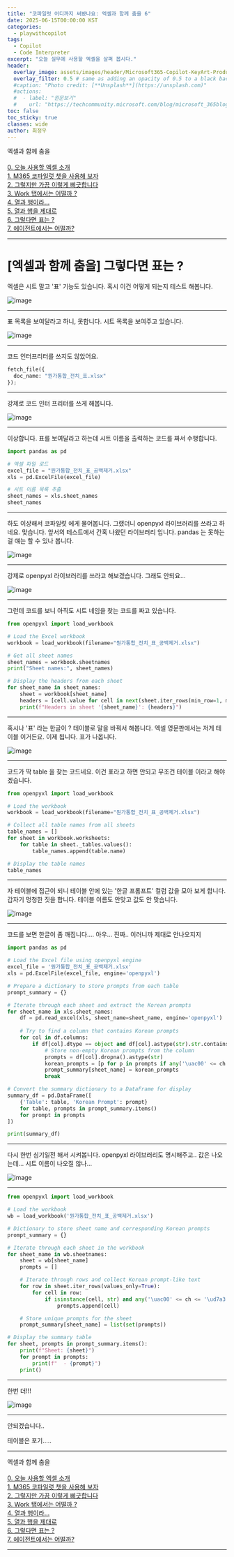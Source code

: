 ```yaml
---
title: "코파일럿 어디까지 써봤나요: 엑셀과 함께 춤을 6"
date: 2025-06-15T00:00:00 KST
categories:
  - playwithcopilot
tags:
  - Copilot
  - Code Interpreter
excerpt: "오늘 실무에 사용할 엑셀을 살펴 봅시다."
header:
  overlay_image: assets/images/header/Microsoft365-Copilot-KeyArt-Productivity-6K-01.png
  overlay_filter: 0.5 # same as adding an opacity of 0.5 to a black background
  #caption: "Photo credit: [**Unsplash**](https://unsplash.com)"
  #actions:
  #  - label: "원문보기"
  #    url: "https://techcommunity.microsoft.com/blog/microsoft_365blog/sharing-the-vision-microsoft-365-community-conference-keynotes-now-available/4416368"
toc: false
toc_sticky: true
classes: wide
author: 최정우
---
```


<div class="notice--info">
엑셀과 함께 춤을<br/>
<br/>
<a href="https://microsoft.github.io/mwkorea/playwithcopilot/excel_0/">0. 오늘 사용할 엑셀 소개</a><br/>
<a href="https://microsoft.github.io/mwkorea/playwithcopilot/excel_1/">1. M365 코파일럿 챗을 사용해 보자</a><br/>
<a href="https://microsoft.github.io/mwkorea/playwithcopilot/excel_2/">2. 그렇지만 가끔 이렇게 삐긋합니다</a><br/>
<a href="https://microsoft.github.io/mwkorea/playwithcopilot/excel_3/">3. Work 탭에서는 어떨까 ?</a><br/>
<a href="https://microsoft.github.io/mwkorea/playwithcopilot/excel_4/">4. 열과 행이라...</a><br/>
<a href="https://microsoft.github.io/mwkorea/playwithcopilot/excel_5/">5. 열과 행을 제대로</a><br/>
<a href="https://microsoft.github.io/mwkorea/playwithcopilot/excel_6/">6. 그렇다면 표는 ?</a><br/>
<a href="https://microsoft.github.io/mwkorea/playwithcopilot/excel_7/">7. 에이전트에서는 어떨까?</a><br/>
</div>

---

# [엑셀과 함께 춤을] 그렇다면 표는 ?

엑셀은 시트 말고 '표' 기능도 있습니다. 혹시 이건 어떻게 되는지 테스트 해봅니다.

![image](/mwkorea/assets/images/20250615/image40.png)

---

표 목록을 보여달라고 하니, 못합니다. 시트 목록을 보여주고 있습니다.

![image](/mwkorea/assets/images/20250615/image41.png)

---

코드 인터프리터를 쓰지도 않았어요.

```python
fetch_file({
  doc_name: "뭔가통합_전치_표.xlsx"
});
```

---

강제로 코드 인터 프리터를 쓰게 해봅니다. 

![image](/mwkorea/assets/images/20250615/image42.png)

---

이상합니다. 표를 보여달라고 하는데 시트 이름을 출력하는 코드를 짜서 수행합니다.

```python
import pandas as pd

# 엑셀 파일 로드
excel_file = "뭔가통합_전치_표_공백제거.xlsx"
xls = pd.ExcelFile(excel_file)

# 시트 이름 목록 추출
sheet_names = xls.sheet_names
sheet_names
```

---

하도 이상해서 코파일럿 에게 물어봅니다. 그랬더니 openpyxl 라이브러리를 쓰라고 하네요. 맞습니다. 앞서의 테스트에서 간혹 나왔던 라이브러리 입니다. pandas 는 못하는 걸 얘는 할 수 있나 봅니다.

![image](/mwkorea/assets/images/20250615/image43.png)

---

강제로 openpyxl 라이브러리를 쓰라고 해보겠습니다. 그래도 안되요...

![image](/mwkorea/assets/images/20250615/image44.png)

---

그런데 코드를 보니 아직도 시트 네임을 찾는 코드를 짜고 있습니다. 

```python
from openpyxl import load_workbook

# Load the Excel workbook
workbook = load_workbook(filename="뭔가통합_전치_표_공백제거.xlsx")

# Get all sheet names
sheet_names = workbook.sheetnames
print("Sheet names:", sheet_names)

# Display the headers from each sheet
for sheet_name in sheet_names:
    sheet = workbook[sheet_name]
    headers = [cell.value for cell in next(sheet.iter_rows(min_row=1, max_row=1))]
    print(f"Headers in sheet '{sheet_name}': {headers}")
```

---

혹시나 '표' 라는 한글이 ? 테이블로 말을 바꿔서 해봅니다. 엑셀 영문판에서는 저게 테이블 이거든요. 
이제 됩니다. 표가 나옵니다.

![image](/mwkorea/assets/images/20250615/image45.png)

---

코드가 딱 table 을 찾는 코드네요. 이건 표라고 하면 안되고 무조건 테이블 이라고 해야 겠습니다.

```python
from openpyxl import load_workbook

# Load the workbook
workbook = load_workbook(filename="뭔가통합_전치_표_공백제거.xlsx")

# Collect all table names from all sheets
table_names = []
for sheet in workbook.worksheets:
    for table in sheet._tables.values():
        table_names.append(table.name)

# Display the table names
table_names
```

---

자 테이블에 접근이 되니 테이블 안에 있는 '한글 프롬프트' 컬럼 값을 모아 보게 합니다. 갑자기 멍청한 짓을 합니다. 테이블 이름도 안맞고 값도 안 맞습니다.

![image](/mwkorea/assets/images/20250615/image46.png)

---

코드를 보면 한글이 좀 깨집니다.... 
아우... 진짜.. 이러니까 제대로 안나오지지

```python
import pandas as pd

# Load the Excel file using openpyxl engine
excel_file = '뭔가통합_전치_표_공백제거.xlsx'
xls = pd.ExcelFile(excel_file, engine='openpyxl')

# Prepare a dictionary to store prompts from each table
prompt_summary = {}

# Iterate through each sheet and extract the Korean prompts
for sheet_name in xls.sheet_names:
    df = pd.read_excel(xls, sheet_name=sheet_name, engine='openpyxl')
    
    # Try to find a column that contains Korean prompts
    for col in df.columns:
        if df[col].dtype == object and df[col].astype(str).str.contains('[가-힣]').any():
            # Store non-empty Korean prompts from the column
            prompts = df[col].dropna().astype(str)
            korean_prompts = [p for p in prompts if any('\uac00' <= ch <= '\ud7a3' for ch in p)]
            prompt_summary[sheet_name] = korean_prompts
            break

# Convert the summary dictionary to a DataFrame for display
summary_df = pd.DataFrame([
    {'Table': table, 'Korean Prompt': prompt}
    for table, prompts in prompt_summary.items()
    for prompt in prompts
])

print(summary_df)
```

---

다시 한번 심기일전 해서 시켜봅니다. openpyxl 라이브러리도 명시해주고..
값은 나오는데... 시트 이름이 나오질 않나... 

![image](/mwkorea/assets/images/20250615/image47.png)

---

```python
from openpyxl import load_workbook

# Load the workbook
wb = load_workbook('뭔가통합_전치_표_공백제거.xlsx')

# Dictionary to store sheet name and corresponding Korean prompts
prompt_summary = {}

# Iterate through each sheet in the workbook
for sheet_name in wb.sheetnames:
    sheet = wb[sheet_name]
    prompts = []

    # Iterate through rows and collect Korean prompt-like text
    for row in sheet.iter_rows(values_only=True):
        for cell in row:
            if isinstance(cell, str) and any('\uac00' <= ch <= '\ud7a3' for ch in cell):  # Check for Korean characters
                prompts.append(cell)

    # Store unique prompts for the sheet
    prompt_summary[sheet_name] = list(set(prompts))

# Display the summary table
for sheet, prompts in prompt_summary.items():
    print(f"Sheet: {sheet}")
    for prompt in prompts:
        print(f"  - {prompt}")
    print()
```

---

한번 더!!!

![image](/mwkorea/assets/images/20250615/image48.png)

---

안되겠습니다..

테이블은 포기.....

---

<div class="notice--info">
엑셀과 함께 춤을<br/>
<br/>
<a href="https://microsoft.github.io/mwkorea/playwithcopilot/excel_0/">0. 오늘 사용할 엑셀 소개</a><br/>
<a href="https://microsoft.github.io/mwkorea/playwithcopilot/excel_1/">1. M365 코파일럿 챗을 사용해 보자</a><br/>
<a href="https://microsoft.github.io/mwkorea/playwithcopilot/excel_2/">2. 그렇지만 가끔 이렇게 삐긋합니다</a><br/>
<a href="https://microsoft.github.io/mwkorea/playwithcopilot/excel_3/">3. Work 탭에서는 어떨까 ?</a><br/>
<a href="https://microsoft.github.io/mwkorea/playwithcopilot/excel_4/">4. 열과 행이라...</a><br/>
<a href="https://microsoft.github.io/mwkorea/playwithcopilot/excel_5/">5. 열과 행을 제대로</a><br/>
<a href="https://microsoft.github.io/mwkorea/playwithcopilot/excel_6/">6. 그렇다면 표는 ?</a><br/>
<a href="https://microsoft.github.io/mwkorea/playwithcopilot/excel_7/">7. 에이전트에서는 어떨까?</a><br/>
</div>

---
